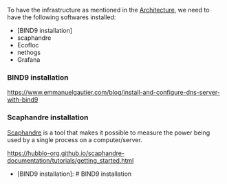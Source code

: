 To have the infrastructure as mentioned in the [Architecture](https://github.com/AFNIC/EcoDNS/edit/main/Prerequisites.md), we need to have the following softwares installed: 
 * [BIND9 installation]
 * scaphandre
 * Ecofloc
 * nethogs
 * Grafana

### BIND9 installation

https://www.emmanuelgautier.com/blog/install-and-configure-dns-server-with-bind9

### Scaphandre installation
[Scaphandre](https://github.com/hubblo-org/scaphandre) is a tool that makes it possible to measure the power being used by a single process on a computer/server.


https://hubblo-org.github.io/scaphandre-documentation/tutorials/getting_started.html





 * [BIND9 installation]: # BIND9 installation
